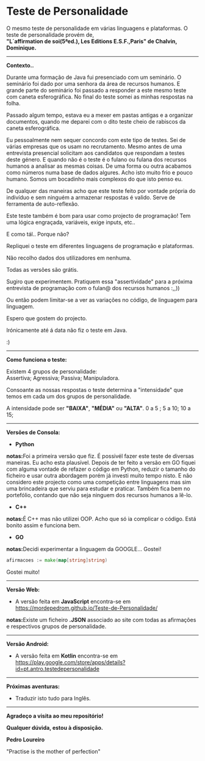 # Teste de Personalidade
O mesmo teste de personalidade em várias linguagens e plataformas. 
O teste de personalidade provém de,<br> 
<b>"L´affirmation de soi(5ªed.), Les Editions E.S.F.,Paris" de Chalvin, Dominique.<br></b>

<hr>

<b>Contexto..</b>

Durante uma formação de Java fui presenciado com um seminário. O seminário foi dado por uma senhora
da área de recursos humanos. E grande parte do seminário foi passado a responder a este mesmo teste
com caneta esferográfica. No final do teste somei as minhas respostas na folha. 

Passado algum tempo, estava eu a mexer em pastas antigas e a organizar documentos, quando me deparei 
com o dito teste cheio de rabiscos da caneta esferográfica. 

Eu pessoalmente nem sequer concordo com este tipo de testes. Sei de várias empresas
que os usam no recrutamento. Mesmo antes de uma entrevista presencial solicitam aos candidatos
que respondam a testes deste género. E quando não é o teste é o fulano ou fulana dos recursos humanos
a analisar as mesmas coisas. De uma forma ou outra acabamos como números numa base de dados algures.
Acho isto muito frio e pouco humano. Somos um bocadinho mais complexos do que isto penso eu.

De qualquer das maneiras acho que este teste feito por vontade própria do indivíduo e sem ninguém 
a armazenar respostas é valido. Serve de ferramenta de auto-reflexão. 

Este teste também é bom para usar como projecto de programação! Tem uma lógica engraçada, variáveis, exige inputs, etc..

E como tál.. Porque não? 

Repliquei o teste em diferentes linguagens de programação e plataformas. 

Não recolho dados dos utilizadores em nenhuma. 

Todas as versões são grátis. 

Sugiro que experimentem. Pratiquem essa "assertividade" para a próxima entrevista de programação
com o fulan@ dos recursos humanos :,,))  

Ou então podem limitar-se a ver as variações no código, de linguagem para linguagem. 

Espero que gostem do projecto.  


Irónicamente até á data não fiz o teste em Java.

:) 

 
<hr>

<b>Como funciona o teste:</b>

Existem 4 grupos de personalidade:<br>
Assertiva; Agressiva; Passiva; Manipuladora.

Consoante as nossas respostas o teste determina a "intensidade" que temos
em cada um dos grupos de personalidade.

A intensidade pode ser <b>"BAIXA"</b>, <b>"MÉDIA"</b> ou <b>"ALTA"</b>.
                           0 a 5 ;         5 a 10;           10 a 15;

<hr>

<b>Versões de Consola:</b>

- <b>Python</b> 

<b>notas:</b>Foi a primeira versão que fiz. É possivél fazer este teste de diversas maneiras. Eu acho esta plausível.
Depois de ter feito a versão em GO fiquei com alguma vontade de refazer o código em Python, reduzir o tamanho do ficheiro
e usar outra abordagem porém já investi muito tempo nisto. E não considero este projecto como uma competição entre linguagens
mas sim uma brincadeira que serviu para estudar e praticar. Também fica bem no portefólio, contando que não seja ninguem dos recursos
humanos a lê-lo.   

- <b>C++</b>

<b>notas:</b>É C++ mas não utilizei OOP. Acho que só ia complicar o código. Está bonito assim e funciona bem. 

- <b>GO</b>

<b>notas:</b>Decidi experimentar a linguagem da GOOGLE... Gostei! 
```GO
afirmacoes := make(map[string]string)
```
Gostei muito! 

<hr>

<b>Versão Web:</b>

- A versão feita em <b>JavaScript</b> encontra-se em https://mordepedrom.github.io/Teste-de-Personalidade/

<b>notas:</b>Existe um ficheiro <b>.JSON</b> associado ao site com todas as afirmações e respectivos grupos de personalidade. 

<hr>

<b>Versão Android:</b>

- A versão feita em <b>Kotlin</b> encontra-se em https://play.google.com/store/apps/details?id=pt.antro.testedepersonalidade

<hr>

<b>Próximas aventuras:</b>

- Traduzir isto tudo para Inglês.

<hr>

<b>Agradeço a visita ao meu repositório!</b>

<b>Qualquer dúvida, estou à disposição.</b>

<b>Pedro Loureiro</b>

"Practise is the mother of perfection"
